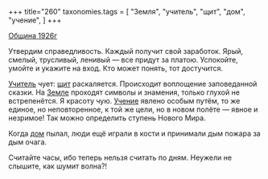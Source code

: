+++
title="260"
taxonomies.tags = [
 "Земля",
 "учитель",
 "щит",
 "дом",
 "учение",
]
+++

[Община 1926г](/agni/1926)

Утвердим справедливость. Каждый получит свой заработок. Ярый, смелый, трусливый, ленивый — все придут за платою. Успокойте, умойте и укажите на вход. Кто может понять, тот достучится.   

[Учитель](/tags/учитель) чует: [щит](/tags/щит) раскаляется. Происходит воплощение заповеданной сказки. На [Земле](/tags/Земля) проходят символы и знамения, только глухой не встрепенётся. Я красоту чую. [Учение](/tags/учение) явлено особым путём, то же единое, но неповторенное, к той же цели, но в новом полёте — явное и незримое! Так можно определить ступень Нового Мира.   

Когда [дом](/tags/дом) пылал, люди ещё играли в кости и принимали дым пожара за дым очага.   

Считайте часы, ибо теперь нельзя считать по дням. Неужели не слышите, как шумит волна?!   

